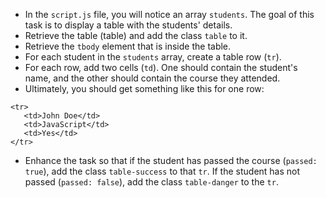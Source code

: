 - In the `script.js` file, you will notice an array `students`. The goal of this task is to display a table with the students' details.
- Retrieve the table (table) and add the class `table` to it.
- Retrieve the `tbody` element that is inside the table.
- For each student in the `students` array, create a table row (`tr`).
- For each row, add two cells (`td`). One should contain the student's name, and the other should contain the course they attended.
- Ultimately, you should get something like this for one row:
````
<tr>
   <td>John Doe</td>
   <td>JavaScript</td>
   <td>Yes</td>
</tr>
````
- Enhance the task so that if the student has passed the course (`passed: true`), add the class `table-success` to that `tr`. If the student has not passed (`passed: false`), add the class `table-danger` to the `tr`.